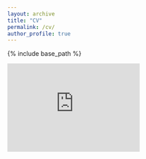 ```yaml
---
layout: archive
title: "CV"
permalink: /cv/
author_profile: true
---
```


{% include base_path %}

<embed src="https://www.paulmomtaz.com/files/CV.pdf" height="200" type="application/pdf"/>
